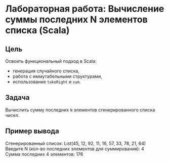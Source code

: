 # Лабораторная работа: Вычисление суммы последних N элементов списка (Scala)

## Цель
Освоить функциональный подход в Scala:  
- генерация случайного списка,  
- работа с иммутабельными структурами,  
- использование `takeRight` и `sum`.

## Задача
Вычислить сумму последних `N` элементов сгенерированного списка чисел.

## Пример вывода

Сгенерированный список: List(45, 12, 92, 11, 16, 57, 33, 78, 21, 64)
Введите N (кол-во последних элементов для суммирования): 4  
Сумма последних 4 элементов: 176
